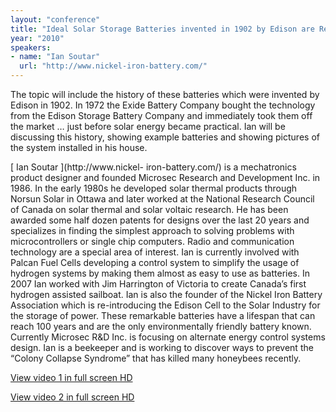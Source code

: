 ```yaml
---
layout: "conference"
title: "Ideal Solar Storage Batteries invented in 1902 by Edison are Rediscovered"
year: "2010"
speakers:
- name: "Ian Soutar"
  url: "http://www.nickel-iron-battery.com/"
---
```



The topic will include the history of these batteries which were invented by
Edison in 1902. In 1972 the Exide Battery Company bought the technology from
the Edison Storage Battery Company and immediately took them off the market …
just before solar energy became practical. Ian will be discussing this
history, showing example batteries and showing pictures of the system
installed in his house.

[ Ian Soutar ](http://www.nickel-
iron-battery.com/) is a mechatronics product designer and founded Microsec
Research and Development Inc. in 1986. In the early 1980s he developed solar
thermal products through Norsun Solar in Ottawa and later worked at the
National Research Council of Canada on solar thermal and solar voltaic
research. He has been awarded some half dozen patents for designs over the
last 20 years and specializes in finding the simplest approach to solving
problems with microcontrollers or single chip computers. Radio and
communication technology are a special area of interest. Ian is currently
involved with Palcan Fuel Cells developing a control system to simplify the
usage of hydrogen systems by making them almost as easy to use as batteries.
In 2007 Ian worked with Jim Harrington of Victoria to create Canada’s first
hydrogen assisted sailboat. Ian is also the founder of the Nickel Iron Battery
Association which is re-introducing the Edison Cell to the Solar Industry for
the storage of power. These remarkable batteries have a lifespan that can
reach 100 years and are the only environmentally friendly battery known.
Currently Microsec R&D Inc. is focusing on alternate energy control systems
design. Ian is a beekeeper and is working to discover ways to prevent the
“Colony Collapse Syndrome” that has killed many honeybees recently.


[ View video 1 in full screen HD
](https://www.youtube.com/v/dO0-mGrWcjo?fs=1&hl=en_US&rel=0&hd=1)

[ View video 2 in full screen HD
](https://www.youtube.com/v/RrGCzYLw7Bs?fs=1&hl=en_US&rel=0&hd=1)


[//]: # (Retrieved from https://web.archive.org/web/20210416135337/https://www.ideawave.ca/the-conference/ideal-solar-storage-batteries-invented-in-1902-by-edison-are-rediscovered)